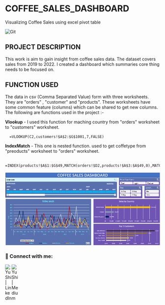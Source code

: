 # COFFEE_SALES_DASHBOARD
Visualizing Coffee Sales using excel pivot table

![Git](https://img.shields.io/badge/git-%23F05033.svg?style=for-the-badge&logo=git&logoColor=white)

## PROJECT DESCRIPTION
This work is aim to gain insight from coffee sales data. The dataset covers sales from 2019 to 2022. I created a dashboard which summaries core thing needs to be focused on. 

## FUNCTION USED 
The data in csv (Comma Separated Value) form with three worksheets. They are "orders" , "customer" and "products". These worksheets have some common feature (columns) which can be shared to get new columns. The following are functions used in the project :-  

<b>Vlookup</b> - I used this function for maching country from "orders" worksheet to "customers" worksheet.

      =VLOOKUP(C2,customers!$A$2:$G$1001,7,FALSE)
      
<b>IndexMatch</b> - This one is nested function. used to get coffetype from "preoducts" worksheet to "orders" worksheet.

      =INDEX(products!$A$1:$G$49,MATCH(orders!$D2,products!$A$3:$A$49,0),MATCH(orders!I$1,products!$A$1:$G$1,0))

![IMAGE](https://github.com/Henamen21/COFFEE_SALES_DASHBOARD/blob/436802c0f5a2a999edaf0e58ee5fa2cae41b17d5/all_in_one.PNG)

### 🤝 Connect with me:

<a href="https://www.linkedin.com/in/henok-solomon-a3b537206"><img align="left" src="https://raw.githubusercontent.com/yushi1007/yushi1007/main/images/linkedin.svg" alt="Yu Shi | LinkedIn" width="21px"/></a>
<a href="https://medium.com/@heneyr24"><img align="left" 
src="https://raw.githubusercontent.com/yushi1007/yushi1007/main/images/medium.svg" alt="Yu Shi | Medium" width="21px"/>
</a>
# 
